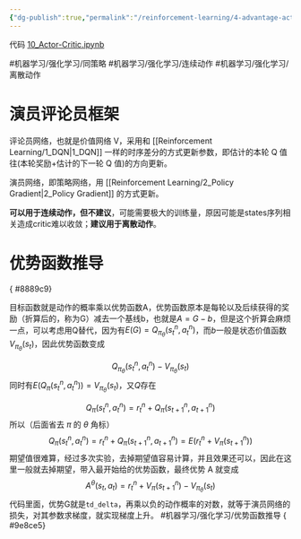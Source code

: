 ```yaml
---
{"dg-publish":true,"permalink":"/reinforcement-learning/4-advantage-actor-critic-a2-c/","dgPassFrontmatter":true}
---
```



代码 [10\_Actor-Critic.ipynb](https://github.com/Aegis1863/ML_practice/blob/master/%E5%BC%BA%E5%8C%96%E5%AD%A6%E4%B9%A0%E7%AC%94%E8%AE%B0/10_Actor-Critic.ipynb)

#机器学习/强化学习/同策略 #机器学习/强化学习/连续动作 #机器学习/强化学习/离散动作 

# 演员评论员框架

评论员网络，也就是价值网络 V，采用和 [[Reinforcement Learning/1_DQN\|1_DQN]] 一样的时序差分的方式更新参数，即估计的本轮 Q 值往(本轮奖励+估计的下一轮 Q 值)的方向更新。

演员网络，即策略网络，用 [[Reinforcement Learning/2_Policy Gradient\|2_Policy Gradient]] 的方式更新。

**可以用于连续动作，但不建议**，可能需要极大的训练量，原因可能是states序列相关造成critic难以收敛；**建议用于离散动作**。

# 优势函数推导
{ #8889c9}


目标函数就是动作的概率乘以优势函数A，优势函数原本是每轮以及后续获得的奖励（折算后的，称为G）减去一个基线b，也就是$A = G-b$，但是这个折算会麻烦一点，可以考虑用Q替代，因为有$E(G) = Q_{\pi_{\theta}}(s^n_t,a^n_t)$，而$b$一般是状态价值函数$V_{\pi_{\theta}}(s_t)$，因此优势函数变成

$$Q_{\pi_{\theta}}(s^n_t,a^n_t)-V_{\pi_{\theta}}(s_t)$$
同时有$E(Q_{\pi}(s^n_t,a^n_t))=V_{\pi_{\theta}}(s_t)$，又$Q$存在

$$Q_{\pi}(s^n_t,a^n_t) = r_t^n+Q_{\pi}(s_{t+1}^n,a_{t+1}^n)$$
所以（后面省去 $\pi$ 的 $\theta$ 角标）
$$Q_{\pi}(s^n_t,a^n_t) = r_t^n+Q_{\pi}(s_{t+1}^n,a_{t+1}^n) = E(r_t^n+V_{\pi}(s_{t+1}^n))$$
期望值很难算，经过多次实验，去掉期望值容易计算，并且效果还可以，因此在这里一般就去掉期望，带入最开始给的优势函数，最终优势 A 就变成
$$A^{\theta}\left(s_t,a_t\right) = r_t^n+V_{\pi}(s_{t+1}^n) - V_{\pi_{\theta}}(s_t)$$
代码里面，优势G就是`td_delta`，再乘以负的动作概率的对数，就等于演员网络的损失，对其参数求梯度，就实现梯度上升。 #机器学习/强化学习/优势函数推导 
{ #9e8ce5}
